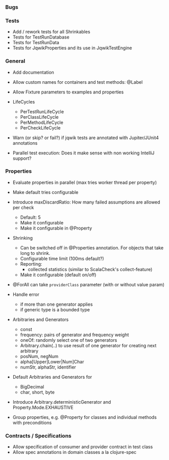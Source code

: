 ### Bugs

### Tests

- Add / rework tests for all Shrinkables
- Tests for TestRunDatabase
- Tests for TestRunData
- Tests for JqwikProperties and its use in JqwikTestEngine

### General

- Add documentation

- Allow custom names for containers and test methods: @Label

- Allow Fixture parameters to examples and properties

- LifeCycles
  - PerTestRunLifeCycle
  - PerClassLifeCycle
  - PerMethodLifeCycle
  - PerCheckLifeCycle

- Warn (or skip? or fail?) if jqwik tests are annotated with Jupiter/JUnit4 annotations

- Parallel test execution: Does it make sense with non working IntelliJ support?

### Properties

- Evaluate properties in parallel (max tries worker thread per property)

- Make default tries configurable
- Introduce maxDiscardRatio: How many failed assumptions are allowed per check
  - Default: 5
  - Make it configurable
  - Make it configurable in @Property

- Shrinking
  - Can be switched off in @Properties annotation. For objects that take long to shrink.
  - Configurable time limit (100ms default?)
  - Reporting:
    - collected statistics (similar to ScalaCheck's collect-feature)
  - Make it configurable (default on/off)

- @ForAll can take `providerClass` parameter (with or without value param)

- Handle error
  - if more than one generator applies
  - if generic type is a bounded type

- Arbitraries and Generators
  - const
  - frequency: pairs of generator and frequency weight
  - oneOf: randomly select one of two generators
  - Arbitrary.chain(..) to use result of one generator for creating next arbitrary
  - posNum, negNum
  - alpha[Upper|Lower|Num]Char
  - numStr, alphaStr, identifier

- Default Arbitraries and Generators for
  - BigDecimal
  - char, short, byte


- Introduce Arbitrary.deterministicGenerator and Property.Mode.EXHAUSTIVE

- Group properties, e.g. @Property for classes and individual methods with preconditions

### Contracts / Specifications

- Allow specification of consumer and provider contract in test class
- Allow spec annotations in domain classes a la clojure-spec
